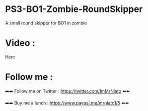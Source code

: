 # PS3-BO1-Zombie-RoundSkipper
A small round skipper for BO1 in zombie


# Video :

<a href="https://youtu.be/cwKWNKz8fY0">Here</a>


# Follow me :


➡️➡️ Follow me on Twitter : https://twitter.com/ImMrNiato ⬅️⬅️

➡️➡️ Buy me a lunch : https://www.paypal.me/mrniato1/5 ⬅️⬅️


